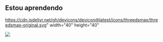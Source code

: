 ## Estou aprendendo

  
 https://cdn.jsdelivr.net/gh/devicons/devicon@latest/icons/threedsmax/threedsmax-original.svg" width="40" height="40"
  

  <img src="https://cdn.jsdelivr.net/gh/devicons/devicon@latest/icons/threedsmax/threedsmax-original.svg" />

          
